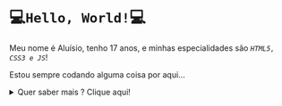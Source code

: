# 💻`Hello, World!`💻

Meu nome é Aluísio, tenho 17 anos, e minhas especialidades são _`HTML5, CSS3 e JS`_!

Estou sempre codando alguma coisa por aqui...

<details><summary>Quer saber mais ? Clique aqui!</summary>
    <h3>Minhas Habilidades:</h3>
    <p><strong>Avançado > Médio > Iniciante > Básico</strong></p>
    <ul>
        <li><code><em>HTML5</em></code> <strong>(Médio)</strong></li>
        <li>
            <code><em>CSS3</em></code> <strong>(Médio)</strong>
            <ul>
                <li><code><em>Less</em></code> <strong>(Iniciante)</strong></li>
            </ul>
        </li>
        <li>
            <code><em>JavaScript</em></code> <strong>(Médio)</strong>
            <ul>
                <li><code><em>TypeScript</em></code> <strong>(Médio)</strong></li>
                <li><code><em>jQuery</em></code> <strong>(Iniciante)</strong></li>
            </ul>
        </li>
        <li><code><em>Python</em></code> <strong>(Iniciante)</strong></li>
        <li><code><em>Java</em></code> <strong>(Básico)</strong></li>
        <li><code><em>ShellScript</em></code> <strong>(Básico)</strong></li>
    </ul>
</details>